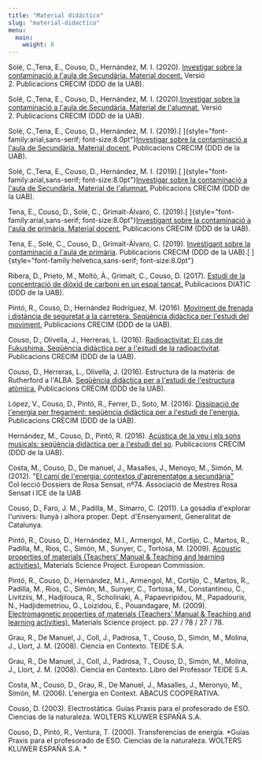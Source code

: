 ```yaml
---
title: "Material didáctico"
slug: "material-didactico"
menu:
  main:
    weight: 8
---
```

Solé, C.,Tena, E., Couso, D., Hernández, M. I. (2020). [Investigar sobre
la contaminació a l\'aula de Secundària. Material
docent.](https://ddd.uab.cat/pub/recdoc/2019/201543/Projecte_Atencio_Docents_a2020.pdf)
Versió 2. Publicacions CRECIM (DDD de la UAB).

Solé, C.,Tena, E., Couso, D., Hernández, M. I. (2020).[Investigar sobre
la contaminació a l'aula de Secundària. Material de
l'alumnat.](https://ddd.uab.cat/pub/recdoc/2019/201543/Projecte_Atencio_Alumnat_a2020.pdf)
Versió 2. Publicacions CRECIM (DDD de la UAB).

Solé, C.,Tena, E., Couso, D., Hernández, M. I.
(2019).[ ]{style="font-family:arial,sans-serif; font-size:8.0pt"}[Investigar
sobre la contaminació a l'aula de Secundària. Material
docent.](https://ddd.uab.cat/pub/recdoc/2019/201543/Projecte_Atencio_Docents.pdf) Publicacions
CRECIM (DDD de la UAB).

Solé, C.,Tena, E., Couso, D., Hernández, M. I.
(2019).[ ]{style="font-family:arial,sans-serif; font-size:8.0pt"}[Investigar
sobre la contaminació a l'aula de Secundària. Material de
l\'alumnat.](https://ddd.uab.cat/pub/recdoc/2019/201543/Projecte_Atencio_Alumnat.pdf) Publicacions
CRECIM (DDD de la UAB).

Tena, E., Couso, D., Solé, C., Grimalt-Álvaro, C.
(2019).[ ]{style="font-family:arial,sans-serif; font-size:8.0pt"}[Investigant
sobre la contaminació a l'aula de primària. Material
docent.](https://ddd.uab.cat/pub/recdoc/2019/201068/Material_per_docent_V8_DDD.pdf) Publicacions
CRECIM (DDD de la UAB).

Tena, E., Solé, C., Couso, D., Grimalt-Álvaro, C. (2019). [Investigant
sobre la contaminació a l'aula de
primària](https://ddd.uab.cat/record/201068). Publicacions CRECIM (DDD
de la UAB).[
]{style="font-family:helvetica,sans-serif; font-size:8.0pt"}

Ribera, D., Prieto, M., Moltó, À., Grimalt, C., Couso, D. (2017).
[Estudi de la concentració de diòxid de carboni en un espai
tancat.](https://ddd.uab.cat/record/182125) Publicacions DIATIC (DDD de
la UAB).

Pintó, R., Couso, D., Hernández Rodríguez, M. (2016). [Moviment de
frenada i distància de seguretat a la carretera. Seqüència didàctica per
l\'estudi del moviment.](https://ddd.uab.cat/record/182198) Publicacions
CRECIM (DDD de la UAB).

Couso, D., Olivella, J., Herreras, L. (2016). [Radioactivitat: El cas de
Fukushima. Seqüència didàctica per a l\'estudi de la
radioactivitat](https://ddd.uab.cat/record/182188). Publicacions CRECIM
(DDD de la UAB).

Couso, D., Herreras, L., Olivella, J. (2016). Estructura de la matèria:
de Rutherford a l\'ALBA. [Seqüència didàctica per a l\'estudi de
l\'estructura atòmica.](https://ddd.uab.cat/record/182187) Publicacions
CRECIM (DDD de la UAB).

López, V., Couso, D., Pintó, R., Ferrer, D., Soto, M. (2016).
[Dissipació de l\'energia per fregament: seqüència didàctica per a
l\'estudi de l\'energia.](https://ddd.uab.cat/record/182178)
Publicacions CRECIM (DDD de la UAB).

Hernández, M., Couso, D., Pintó, R. (2016). [Acústica de la veu i els
sons musicals: seqüència didàctica per a l\'estudi del
so](https://ddd.uab.cat/record/182165). Publicacions CRECIM (DDD de la
UAB).

Costa, M., Couso, D., De manuel, J., Masalles, J., Menoyo, M., Simón, M.
(2012). \"[El camí de l'energia: contextos d'aprenentatge a
secundària\"](http://www2.rosasensat.org/es/post/el-cami-de-l-energia-nou-dossier-de-rosa-sensat)
Col·lecció Dossiers de Rosa Sensat, nº74. Associació de Mestres Rosa
Sensat i ICE de la UAB

Couso, D., Faro, J. M., Padilla, M., Simarro, C. (2011). La gosadia
d\'explorar l\'univers: llunyà i alhora proper. Dept. d\'Ensenyament,
Generalitat de Catalunya.

Pintó, R., Couso, D., Hernández, M.I., Armengol, M., Cortijo, C.,
Martos, R., Padilla, M., Rios, C., Simón, M., Sunyer, C., Tortosa, M.
(2009). [Acoustic properties of materials (Teachers\' Manual & Teaching
and learning activities).](https://ddd.uab.cat/record/158291) Materials
Science Project. European Commission.

Pintó, R., Couso, D., Hernández, M.I., Armengol, M., Cortijo, C.,
Martos, R., Padilla, M., Rios, C., Simón, M., Sunyer, C., Tortosa, M.,
Constantinou, C., Livitziis, M., Hadjilouca, R., Scholinaki, A.,
Papaevripidou, M., Papadouris, N., Hadjidemetriou, G., Loizidou, E.,
Pouandagare, M. (2009). [Electromagnetic properties of materials
(Teachers\' Manual & Teaching and learning
activities).](https://ddd.uab.cat/record/158297) Materials Science
project. pp. 27 / 78 / 27 / 78.

Grau, R., De Manuel, J., Coll, J., Padrosa, T., Couso, D., Simón, M.,
Molina, J., Llort, J. M. (2008). Ciencia en Contexto. TEIDE S.A.

Grau, R., De Manuel, J., Coll, J., Padrosa, T., Couso, D., Simón, M.,
Molina, J., Llort, J. M. (2008). Ciencia en Contexto. Libro del
Professor TEIDE S.A.

Costa, M., Couso, D., Grau, R., De Manuel, J., Masalles, J., Meronyo,
M., Simón, M. (2006). L\'energia en Context. ABACUS COOPERATIVA.

Couso, D. (2003). Electrostática. Guías Praxis para el profesorado de
ESO. Ciencias de la naturaleza. WOLTERS KLUWER ESPAÑA S.A.

Couso, D., Pintó, R., Ventura, T. (2000). Transferencias de energía.
*Guías Praxis para el profesorado de ESO. Ciencias de la
naturaleza. WOLTERS KLUWER ESPAÑA S.A. *
